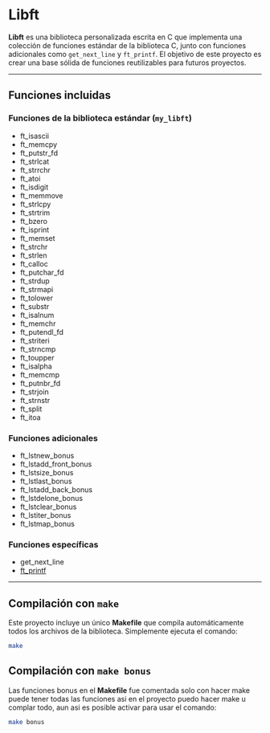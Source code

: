 # Libft

**Libft** es una biblioteca personalizada escrita en C que implementa una colección de funciones estándar de la biblioteca C, junto con funciones adicionales como `get_next_line` y `ft_printf`. El objetivo de este proyecto es crear una base sólida de funciones reutilizables para futuros proyectos.

---

## Funciones incluidas

### Funciones de la biblioteca estándar (`my_libft`)
- ft_isascii
- ft_memcpy
- ft_putstr_fd
- ft_strlcat
- ft_strrchr
- ft_atoi
- ft_isdigit
- ft_memmove
- ft_strlcpy
- ft_strtrim
- ft_bzero
- ft_isprint
- ft_memset
- ft_strchr
- ft_strlen
- ft_calloc
- ft_putchar_fd
- ft_strdup
- ft_strmapi
- ft_tolower
- ft_substr
- ft_isalnum
- ft_memchr
- ft_putendl_fd
- ft_striteri
- ft_strncmp
- ft_toupper
- ft_isalpha
- ft_memcmp
- ft_putnbr_fd
- ft_strjoin
- ft_strnstr
- ft_split
- ft_itoa

### Funciones adicionales
- ft_lstnew_bonus
- ft_lstadd_front_bonus
- ft_lstsize_bonus
- ft_lstlast_bonus
- ft_lstadd_back_bonus
- ft_lstdelone_bonus
- ft_lstclear_bonus
- ft_lstiter_bonus
- ft_lstmap_bonus

### Funciones específicas
- get_next_line
- [ft_printf](https://github.com/rogerdevworld/ft_printf)

---
## Compilación con `make`

Este proyecto incluye un único **Makefile** que compila automáticamente todos los archivos de la biblioteca. Simplemente ejecuta el comando:

```bash
make
```
## Compilación con `make bonus`

Las funciones bonus en el **Makefile** fue comentada solo con hacer make puede tener todas las funciones asi en el proyecto puedo hacer make u complar todo, aun asi es posible activar para usar el comando:

```bash
make bonus
```
